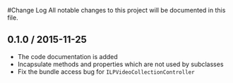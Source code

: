#Change Log
All notable changes to this project will be documented in this file.

## 0.1.0 / 2015-11-25
* The code documentation is added
* Incapsulate methods and properties which are not used by subclasses
* Fix the bundle access bug for `ILPVideoCollectionController`
